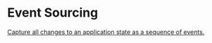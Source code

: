 # Event Sourcing

[Capture all changes to an application state as a sequence of events.](https://martinfowler.com/eaaDev/EventSourcing.html)
